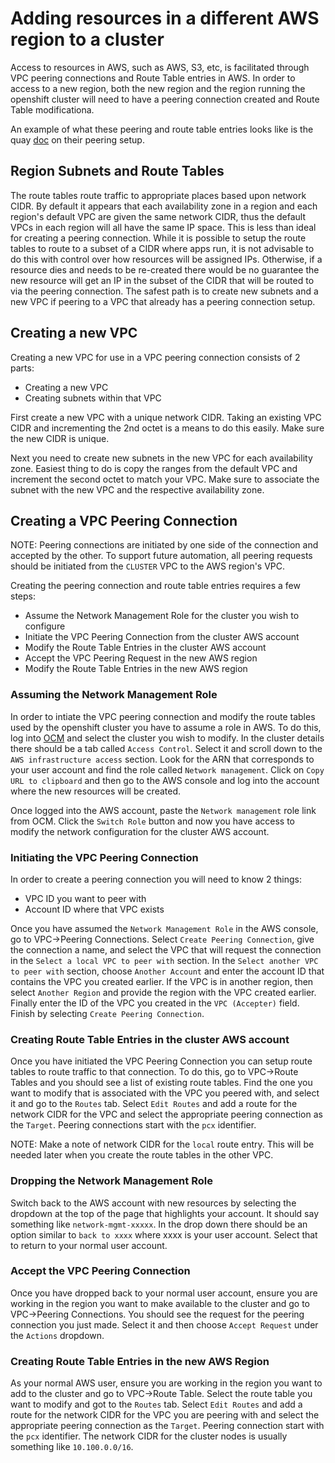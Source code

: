 # Adding resources in a different AWS region to a cluster

Access to resources in AWS, such as AWS, S3, etc, is facilitated through VPC peering connections and Route Table entries in AWS.  In order to access to a new region, both the new region and the region running the openshift cluster will need to have a peering connection created and Route Table modificationa.

An example of what these peering and route table entries looks like is the quay [doc](docs/quay/cluster-vpc-peering.md) on their peering setup.

## Region Subnets and Route Tables

The route tables route traffic to appropriate places based upon network CIDR.  By default it appears that each availability zone in a region and each region's default VPC are given the same network CIDR, thus the default VPCs in each region will all have the same IP space.  This is less than ideal for creating a peering connection.  While it is possible to setup the route tables to route to a subset of a CIDR where apps run, it is not advisable to do this with control over how resources will be assigned IPs.  Otherwise, if a resource dies and needs to be re-created there would be no guarantee the new resource will get an IP in the subset of the CIDR that will be routed to via the peering connection.  The safest path is to create new subnets and a new VPC if peering to a VPC that already has a peering connection setup.

## Creating a new VPC

Creating a new VPC for use in a VPC peering connection consists of 2 parts:

- Creating a new VPC
- Creating subnets within that VPC

First create a new VPC with a unique network CIDR.  Taking an existing VPC CIDR and incrementing the 2nd octet is a means to do this easily.  Make sure the new CIDR is unique.

Next you need to create new subnets in the new VPC for each availability zone.  Easiest thing to do is copy the ranges from the default VPC and increment the second octet to match your VPC.  Make sure to associate the subnet with the new VPC and the respective availability zone.

## Creating a VPC Peering Connection

NOTE: Peering connections are initiated by one side of the connection and accepted by the other.  To support future automation, all peering requests should be initiated from the `CLUSTER` VPC to the AWS region's VPC.

Creating the peering connection and route table entries requires a few steps:

- Assume the Network Management Role for the cluster you wish to configure
- Initiate the VPC Peering Connection from the cluster AWS account
- Modify the Route Table Entries in the cluster AWS account
- Accept the VPC Peering Request in the new AWS region
- Modify the Route Table Entries in the new AWS region

### Assuming the Network Management Role

In order to intiate the VPC peering connection and modify the route tables used by the openshift cluster you have to assume a role in AWS.  To do this, log into [OCM](https://cloud.redhat.com/openshift) and select the cluster you wish to modify.  In the cluster details there should be a tab called `Access Control`.  Select it and scroll down to the `AWS infrastructure access` section.  Look for the ARN that corresponds to your user account and find the role called `Network management`.  Click on `Copy URL to clipboard` and then go to the AWS console and log into the account where the new resources will be created.

Once logged into the AWS account, paste the `Network management` role link from OCM.  Click the `Switch Role` button and now you have access to modify the network configuration for the cluster AWS account.

### Initiating the VPC Peering Connection

In order to create a peering connection you will need to know 2 things:

- VPC ID you want to peer with
- Account ID where that VPC exists

Once you have assumed the `Network Management Role` in the AWS console, go to VPC->Peering Connections.  Select `Create Peering Connection`, give the connection a name, and select the VPC that will request the connection in the `Select a local VPC to peer with` section.  In the `Select another VPC to peer with` section, choose `Another Account` and enter the account ID that contains the VPC you created earlier.  If the VPC is in another region, then select `Another Region` and provide the region with the VPC created earlier.  Finally enter the ID of the VPC you created in the `VPC (Accepter)` field.  Finish by selecting `Create Peering Connection`.

### Creating Route Table Entries in the cluster AWS account

Once you have initiated the VPC Peering Connection you can setup route tables to route traffic to that connection.  To do this, go to VPC->Route Tables and you should see a list of existing route tables.  Find the one you want to modify that is associated with the VPC you peered with, and select it and go to the `Routes` tab.  Select `Edit Routes` and add a route for the network CIDR for the VPC and select the appropriate peering connection as the `Target`.  Peering connections start with the `pcx` identifier.

NOTE: Make a note of network CIDR for the `local` route entry.  This will be needed later when you create the route tables in the other VPC.

### Dropping the Network Management Role

Switch back to the AWS account with new resources by selecting the dropdown at the top of the page that highlights your account.  It should say something like `network-mgmt-xxxxx`.  In the drop down there should be an option similar to `back to xxxx` where xxxx is your user account.  Select that to return to your normal user account.

### Accept the VPC Peering Connection

Once you have dropped back to your normal user account, ensure you are working in the region you want to make available to the cluster and go to VPC->Peering Connections.  You should see the request for the peering connection you just made.  Select it and then choose `Accept Request` under the `Actions` dropdown.

### Creating Route Table Entries in the new AWS Region

As your normal AWS user, ensure you are working in the region you want to add to the cluster and go to VPC->Route Table.  Select the route table you want to modify and got to the `Routes` tab.  Select `Edit Routes` and add a route for the network CIDR for the VPC you are peering with and select the appropriate peering connection as the `Target`.  Peering connection start with the `pcx` identifier.  The network CIDR for the cluster nodes is usually something like `10.100.0.0/16`.
